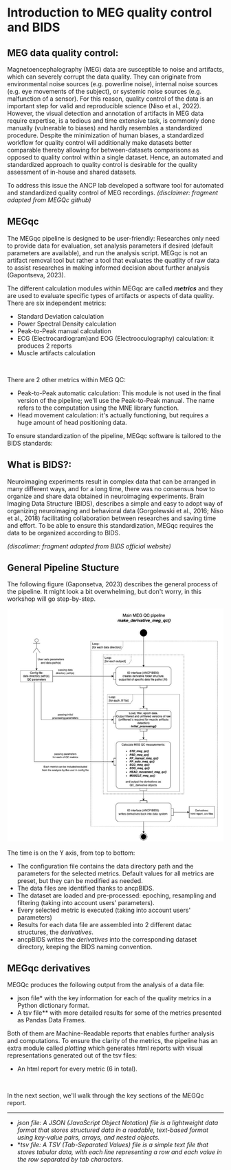 # Introduction to MEG quality control and BIDS

## MEG data quality control:
Magnetoencephalography (MEG) data are susceptible to  noise and artifacts, which can severely corrupt the data quality. They can originate from environmental noise sources (e.g. powerline noise), internal noise sources (e.g. eye movements of the subject), or systemic noise sources (e.g. malfunction of a sensor). For this reason, quality control of the data is an important step for valid and reproducible science (Niso et al., 2022).  
However, the visual detection and annotation of artifacts in MEG data require expertise, is a tedious and time extensive task, is commonly done manually (vulnerable to biases) and hardly resembles a standardized procedure. Despite the minimization of human biases, a standardized workflow for quality control will additionally make datasets better comparable thereby allowing for between-datasets comparisons as opposed to quality control within a single dataset. Hence, an automated and standardized approach to quality control is desirable for the quality assessment of in-house and shared datasets. 

To address this issue the ANCP lab developed a software tool for automated and standardized quality control of MEG recordings.
*(disclaimer: fragment adapted from MEGQc github)* 

## MEGqc
The MEGqc pipeline is designed to be user-friendly: Researches only need to provide data for evaluation, set analysis parameters if desired (default parameters are available), and run the analysis script. MEGqc is not an artifact removal tool but rather a tool that evaluates the quatlity of raw data to assist researches in making informed decision about further analysis (Gapontseva, 2023).

The different  calculation modules within MEGqc are called ***metrics*** and they are used to evaluate specific types of artifacts or aspects of data quality. There are six independent metrics:
- Standard Deviation calculation 
- Power Spectral Density calculation 
- Peak-to-Peak manual calculation 
- ECG (Electrocardiogram)and EOG (Electrooculography) calculation: it produces 2 reports
- Muscle artifacts calculation  
<br>  


There are 2 other metrics within MEG QC:
- Peak-to-Peak automatic calculation: This module is not used in the final version of the pipeline; we'll use the Peak-to-Peak manual. The name refers to the computation using the MNE library function.
- Head movement calculation: it's actually functioning, but requires a huge amount of head positioning data.

To ensure standardization of the pipeline, MEGqc software is tailored to the BIDS standards:

## What is BIDS?: 

Neuroimaging experiments result in complex data that can be arranged in many different ways, and for a long time, there was no consensus how to organize and share data obtained in neuroimaging experiments. Brain Imaging Data Structure (BIDS), describes a simple and easy to adopt way of organizing neuroimaging and behavioral data (Gorgolewski et al., 2016; Niso et al., 2018) facilitating collaboration between researches and saving time and effort. To be able to ensure this standardization, MEGqc requires the data to be organized according to BIDS.

_(discalimer: fragment adapted from BIDS official website)_

## General Pipeline Stucture

The following figure (Gaponsetva, 2023) describes the general process of the pipeline. It might look  a bit overwhelming, but don't worry, in this workshop will go step-by-step. 

![Pipeline](static/pipeline.png)

The time is on the Y axis, from top to bottom: 

- The configuration file contains the data directory path and the parameters for the selected metrics. Default values for all metrics are preset, but they can be modified as needed.
- The data files are identified thanks to ancpBIDS.
- The dataset are loaded and pre-processed: epoching, resampling and filtering (taking into account users' parameters).
- Every selected metric is executed (taking into account users' parameters) 
- Results for each data file are assembled into  2 different datac structures, the _derivatives_.
- ancpBIDS writes the _derivatives_ into the corresponding dataset directory, keeping the BIDS naming convention.

## MEGqc derivatives  
MEGQc produces the following output from the analysis of a data file:
- json file* with the key information for each of the quality metrics in a Python dictionary format.
- A tsv file** with more detailed results for some of the metrics presented as Pandas Data Frames.

Both of them are Machine-Readable reports that enables further analysis and computations. To ensure the clarity of the metrics, the pipeline has an extra module called _plotting_ which generates html reports with visual representations generated out of the tsv files:  

- An html report for every metric (6 in total).

<br>   
  
In the next section, we'll walk through the key sections of the MEGQc report.       
        
        
---

* *json file: A JSON (JavaScript Object Notation) file is a lightweight data format that stores structured data in a readable, text-based format using key-value pairs, arrays, and nested objects.*  
* **tsv file: A TSV (Tab-Separated Values) file is a simple text file that stores tabular data, with each line representing a row and each value in the row separated by tab characters.*  
